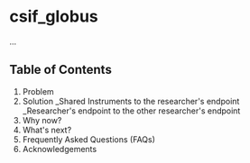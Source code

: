 # csif_globus
...

## Table of Contents 
1. Problem
2. Solution
      _Shared Instruments to the researcher's endpoint 
      _Researcher's endpoint to the other researcher's endpoint 
4. Why now?
5. What's next?
6. Frequently Asked Questions (FAQs)
7. Acknowledgements
